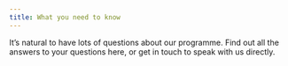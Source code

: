 ```yaml
---
title: What you need to know
---
```

It’s natural to have lots of questions about our programme. Find out all the answers to your questions here, or get in touch to speak with us directly.

